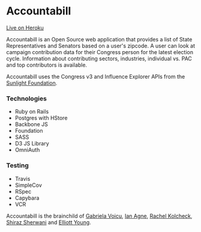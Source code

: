 # Accountabill

[Live on Heroku](https://accountabill.herokuapp.com/)

Accountabill is an Open Source web application that provides a list of State Representatives and Senators based on a user's zipcode. A user can look at campaign contribution data for their Congress person for the latest election cycle. Information about contributing sectors, industries, individual vs. PAC and top contributors is available.

Accountabill uses the Congress v3 and Influence Explorer APIs from the [Sunlight Foundation](https://sunlightfoundation.com/api/).

### Technologies
- Ruby on Rails
- Postgres with HStore
- Backbone JS
- Foundation
- SASS
- D3 JS Library
- OmniAuth

### Testing
- Travis
- SimpleCov
- RSpec
- Capybara
- VCR



Accountabill is the brainchild of [Gabriela Voicu](https://github.com/gabivoicu), [Ian Agne](https://github.com/ianagne), [Rachel Kolcheck](https://github.com/rkolcheck), [Shiraz Sherwani](https://github.com/PacoGuy) and [Elliott Young](https://github.com/ElliottAYoung). 
